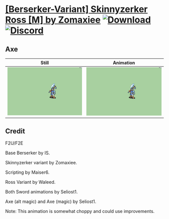 # [\[Berserker-Variant\] Skinnyzerker Ross \[M\] by Zomaxiee](./) [![Download](https://img.shields.io/badge/Download--red?style=social&logo=github)](https://minhaskamal.github.io/DownGit/#/home?url=https://github.com/Klokinator/FE-Repo/tree/main/Battle%20Animations%2FInfantry%20-%20(Axe)%20Brigs%2C%20Pirates%2C%20Zerkers%2F%5BBerserker-Variant%5D%20Skinnyzerker%20Ross%20%5BM%5D%20by%20Zomaxiee%2F3.%20Axe%20(magic)) [![Discord](https://img.shields.io/badge/Discord--blue?style=social&logo=discord)](https://discord.gg/C7VNGnyTPA)

## Axe

| Still | Animation |
| :---: | :-------: |
| ![Axe still](./Axe_000.png) | ![Axe](./Axe.gif) |

## Credit

F2U/F2E

Base Berserker by IS.

Skinnyzerker variant by Zomaxiee.

Scripting by Maiser6.

Ross Variant by Waleed.

Both Sword animations by Seliost1.

Axe (alt magic) and Axe (magic) by Seliost1.

Note: This animation is somewhat choppy and could use improvements.
